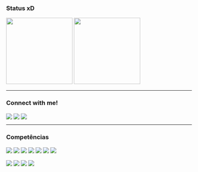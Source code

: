 ### Status xD

<div>
<img height="180em"  src="https://github-readme-stats.vercel.app/api?username=theylorantunes&show_icons=true&theme=synthwave"/>  
<img height="180em" src="https://github-readme-stats.vercel.app/api/top-langs/?username=theylorantunes&hide_progress=true&theme=synthwave"/>
</div>

  ________________________________________________________________________

### Connect with me!

<div style="display: inline_block">
  
<a href="https://www.linkedin.com/in/theylorantunes/"><img align="center" src="https://img.shields.io/badge/LinkedIn-0077B5?style=for-the-badge&logo=linkedin&logoColor=white"/></a>
<a href="https://discord.gg/ja8nsnbPm9"><img align="center" src="https://img.shields.io/badge/Discord-%235865F2.svg?style=for-the-badge&logo=discord&logoColor=white"/></a>
<a href="https://instagram.com/tyikari"><img align="center" src="https://img.shields.io/badge/Instagram-%23E4405F.svg?style=for-the-badge&logo=Instagram&logoColor=white"/></a>
  </div>

___________________________________________________________________________

### Competências

<div>
<img align="center" src="https://img.shields.io/badge/Java-ED8B00?style=for-the-badge&logo=openjdk&logoColor=white"/>
<img align="center" src="https://img.shields.io/badge/Python-3776AB?style=for-the-badge&logo=python&logoColor=white"/>
<img align="center" src="https://img.shields.io/badge/JavaScript-F7DF1E?style=for-the-badge&logo=javascript&logoColor=black"/>
<img align="center" src="https://img.shields.io/badge/MariaDB-003545?style=for-the-badge&logo=mariadb&logoColor=white"/>
<img align="center" src="https://img.shields.io/badge/node.js-6DA55F?style=for-the-badge&logo=node.js&logoColor=white"/>
<img align="center" src="https://img.shields.io/badge/react-%2320232a.svg?style=for-the-badge&logo=react&logoColor=%2361DAFB"/>
<img align="center" src="https://img.shields.io/badge/Visual%20Studio%20Code-0078d7.svg?style=for-the-badge&logo=visual-studio-code&logoColor=white"/>

</div>
<br>
<div>
<img align="center" src="https://img.shields.io/badge/html5-%23E34F26.svg?style=for-the-badge&logo=html5&logoColor=white"/>
<img align="center" src="https://img.shields.io/badge/typescript-%23007ACC.svg?style=for-the-badge&logo=typescript&logoColor=white"/>
<img align="center" src="https://img.shields.io/badge/Microsoft-0078D4?style=for-the-badge&logo=microsoft&logoColor=white"/>
<img align="center" src="https://img.shields.io/badge/Linux%20Mint-87CF3E?style=for-the-badge&logo=Linux%20Mint&logoColor=white"/>
</div>
